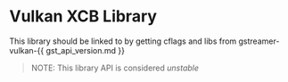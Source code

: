 # Vulkan XCB Library

This library should be linked to by getting cflags and libs from
gstreamer-vulkan-{{ gst_api_version.md }}

> NOTE: This library API is considered *unstable*
